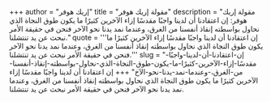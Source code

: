 +++
author = "إريك هوفر"
title = "مقولة إريك هوفر"
description = "مقولة إريك هوفر: إن اعتقادنا أن لدينا واجبًا مقدسًا إزاء الآخرين كثيرًا ما يكون طوق النجاة الذي نحاول بواسطته إنقاذ أنفسنا من الغرق، وعندما نمد يدنا نحو الآخر فنحن في حقيقة الأمر نبحث عن يد تنتشلنا."
quote = '''إن اعتقادنا أن لدينا واجبًا مقدسًا إزاء الآخرين كثيرًا ما يكون طوق النجاة الذي نحاول بواسطته إنقاذ أنفسنا من الغرق، وعندما نمد يدنا نحو الآخر فنحن في حقيقة الأمر نبحث عن يد تنتشلنا.'''
slug = "إن-اعتقادنا-أن-لدينا-واجبًا-مقدسًا-إزاء-الآخرين-كثيرًا-ما-يكون-طوق-النجاة-الذي-نحاول-بواسطته-إنقاذ-أنفسنا-من-الغرق،-وعندما-نمد-يدنا-نحو-الآخ"
+++
إن اعتقادنا أن لدينا واجبًا مقدسًا إزاء الآخرين كثيرًا ما يكون طوق النجاة الذي نحاول بواسطته إنقاذ أنفسنا من الغرق، وعندما نمد يدنا نحو الآخر فنحن في حقيقة الأمر نبحث عن يد تنتشلنا.
